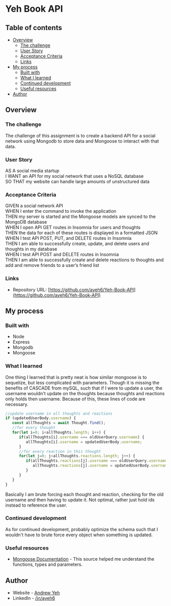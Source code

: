 # Yeh Book API

## Table of contents

- [Overview](#overview)
  - [The challenge](#the-challenge)
  - [User Story](#user-story)
  - [Acceptance Criteria](#acceptance-criteria)
  - [Links](#links)
- [My process](#my-process)
  - [Built with](#built-with)
  - [What I learned](#what-i-learned)
  - [Continued development](#continued-development)
  - [Useful resources](#useful-resources)
- [Author](#author)

## Overview

### The challenge

The challenge of this assignment is to create a backend API for a social network using Mongodb to store data and Mongoose to interact with that data.

### User Story

AS A social media startup  
I WANT an API for my social network that uses a NoSQL database  
SO THAT my website can handle large amounts of unstructured data

### Acceptance Criteria

GIVEN a social network API  
WHEN I enter the command to invoke the application  
THEN my server is started and the Mongoose models are synced to the MongoDB database  
WHEN I open API GET routes in Insomnia for users and thoughts  
THEN the data for each of these routes is displayed in a formatted JSON  
WHEN I test API POST, PUT, and DELETE routes in Insomnia  
THEN I am able to successfully create, update, and delete users and thoughts in my database  
WHEN I test API POST and DELETE routes in Insomnia  
THEN I am able to successfully create and delete reactions to thoughts and add and remove friends to a user’s friend list

### Links

- Repository URL: [https://github.com/ayeh6/Yeh-Book-API](https://github.com/ayeh6/Yeh-Book-API)

## My process

### Built with

- Node
- Express
- Mongodb
- Mongoose

### What I learned

One thing I learned that is pretty neat is how similar mongoose is to sequelize, but less complicated with parameters. Though it is missing the benefits of CASCADE from mySQL, such that if I were to update a user, the username wouldn't update on the thoughts because thoughts and reactions only holds then username. Because of this, these lines of code are necessary.

```js
//update username in all thoughts and reactions
if (updatedUserBody.username) {
   const allThoughts = await Thought.find();
   //for every thought
   for(let i=0; i<allThoughts.length; i++) {
      if(allThoughts[i].username === oldUserQuery.username) {
         allThoughts[i].username = updatedUserBody.username;
      }
      //for every reaction in this thought
      for(let j=0; j<allThoughts.reactions.length; j++) {
         if(allThoughts.reactions[j].username === oldUserQuery.username) {
            allThoughts.reactions[j].username = updatedUserBody.username;
         }
      }
   }
}
```
Basically I am brute forcing each thought and reaction, checking for the old username and then having to update it. Not optimal, rather just hold ids instead to reference the user.

### Continued development

As for continued development, probably optimize the schema such that I wouldn't have to brute force every object when something is updated.

### Useful resources

- [Mongoose Documentation](https://mongoosejs.com/docs/index.html) - This source helped me understand the functions, types and parameters.

## Author

- Website - [Andrew Yeh](https://ayeh6.github.io/Yeh-Andrew-Portfolio-Website/)
- LinkedIn - [/in/ayeh6](https://www.linkedin.com/in/ayeh6/)
